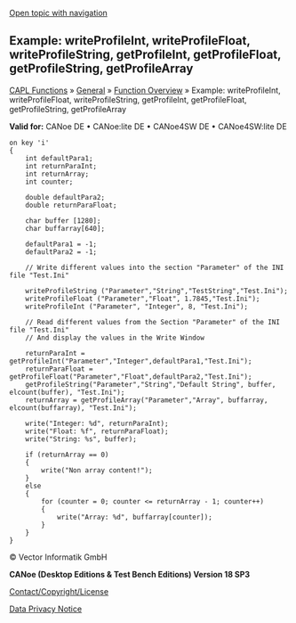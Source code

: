 [Open topic with navigation](../../../../../CANoeDEFamily.htm#Topics/CAPLFunctions/Other/Functions/CAPLfunctionsExampleProfile.md)

## Example: writeProfileInt, writeProfileFloat, writeProfileString, getProfileInt, getProfileFloat, getProfileString, getProfileArray

[CAPL Functions](../../CAPLfunctions.md) » [General](../CAPLGeneralStartPage.md) » [Function Overview](../CAPLfunctionsGeneralOverview.md) » Example: writeProfileInt, writeProfileFloat, writeProfileString, getProfileInt, getProfileFloat, getProfileString, getProfileArray

**Valid for:** CANoe DE • CANoe:lite DE • CANoe4SW DE • CANoe4SW:lite DE

```plaintext
on key 'i'
{
    int defaultPara1;
    int returnParaInt;
    int returnArray;
    int counter;

    double defaultPara2;
    double returnParaFloat; 

    char buffer [1280];
    char buffarray[640];

    defaultPara1 = -1; 
    defaultPara2 = -1;

    // Write different values into the section "Parameter" of the INI file "Test.Ini"

    writeProfileString ("Parameter","String","TestString","Test.Ini");
    writeProfileFloat ("Parameter","Float", 1.7845,"Test.Ini");
    writeProfileInt ("Parameter", "Integer", 8, "Test.Ini"); 

    // Read different values from the Section "Parameter" of the INI file "Test.Ini"
    // And display the values in the Write Window

    returnParaInt = getProfileInt("Parameter","Integer",defaultPara1,"Test.Ini");
    returnParaFloat = getProfileFloat("Parameter","Float",defaultPara2,"Test.Ini"); 
    getProfileString("Parameter","String","Default String", buffer, elcount(buffer), "Test.Ini");
    returnArray = getProfileArray("Parameter","Array", buffarray, elcount(buffarray), "Test.Ini");

    write("Integer: %d", returnParaInt);
    write("Float: %f", returnParaFloat);
    write("String: %s", buffer);

    if (returnArray == 0) 
    {
        write("Non array content!");
    }
    else
    {
        for (counter = 0; counter <= returnArray - 1; counter++)
        { 
            write("Array: %d", buffarray[counter]);
        }
    }
}
```

© Vector Informatik GmbH

**CANoe (Desktop Editions & Test Bench Editions) Version 18 SP3**

[Contact/Copyright/License](../../../Shared/ContactCopyrightLicense.md)

[Data Privacy Notice](https://www.vector.com/int/en/company/get-info/privacy-policy/)

